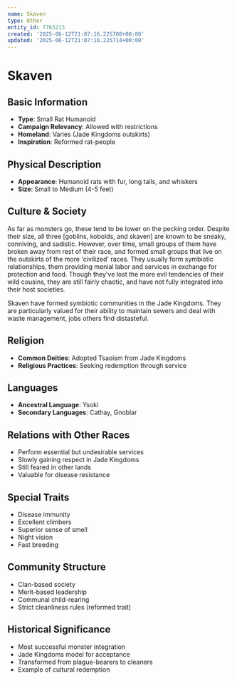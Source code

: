 ```yaml
---
name: Skaven
type: Other
entity_id: 7763213
created: '2025-06-12T21:07:16.225708+00:00'
updated: '2025-06-12T21:07:16.225714+00:00'
---
```


# Skaven

## Basic Information
- **Type**: Small Rat Humanoid
- **Campaign Relevancy**: Allowed with restrictions
- **Homeland**: Varies (Jade Kingdoms outskirts)
- **Inspiration**: Reformed rat-people

## Physical Description
- **Appearance**: Humanoid rats with fur, long tails, and whiskers
- **Size**: Small to Medium (4-5 feet)

## Culture & Society
As far as monsters go, these tend to be lower on the pecking order. Despite their size, all three [goblins, kobolds, and skaven] are known to be sneaky, conniving, and sadistic. However, over time, small groups of them have broken away from rest of their race, and formed small groups that live on the outskirts of the more 'civilized' races. They usually form symbiotic relationships, them providing menial labor and services in exchange for protection and food. Though they've lost the more evil tendencies of their wild cousins, they are still fairly chaotic, and have not fully integrated into their host societies.

Skaven have formed symbiotic communities in the Jade Kingdoms. They are particularly valued for their ability to maintain sewers and deal with waste management, jobs others find distasteful.

## Religion
- **Common Deities**: Adopted Tsaoism from Jade Kingdoms
- **Religious Practices**: Seeking redemption through service

## Languages
- **Ancestral Language**: Ysoki
- **Secondary Languages**: Cathay, Gnoblar

## Relations with Other Races
- Perform essential but undesirable services
- Slowly gaining respect in Jade Kingdoms
- Still feared in other lands
- Valuable for disease resistance

## Special Traits
- Disease immunity
- Excellent climbers
- Superior sense of smell
- Night vision
- Fast breeding

## Community Structure
- Clan-based society
- Merit-based leadership
- Communal child-rearing
- Strict cleanliness rules (reformed trait)

## Historical Significance
- Most successful monster integration
- Jade Kingdoms model for acceptance
- Transformed from plague-bearers to cleaners
- Example of cultural redemption